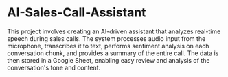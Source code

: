 # AI-Sales-Call-Assistant

This project involves creating an AI-driven assistant that analyzes real-time speech during sales calls. The system processes audio input from the microphone, transcribes it to text, performs sentiment analysis on each conversation chunk, and provides a summary of the entire call. The data is then stored in a Google Sheet, enabling easy review and analysis of the conversation's tone and content.
